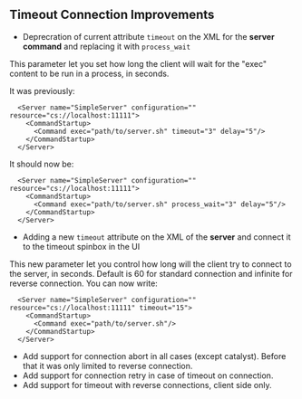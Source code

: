 ## Timeout Connection Improvements

* Deprecration of current attribute `timeout` on the XML for the **server command** and replacing it with `process_wait`

This parameter let you set how long the client will wait for the "exec" content to be run in a process, in seconds.

It was previously:
```
  <Server name="SimpleServer" configuration="" resource="cs://localhost:11111">
    <CommandStartup>
      <Command exec="path/to/server.sh" timeout="3" delay="5"/>
    </CommandStartup>
  </Server>
```

It should now be:
```
  <Server name="SimpleServer" configuration="" resource="cs://localhost:11111">
    <CommandStartup>
      <Command exec="path/to/server.sh" process_wait="3" delay="5"/>
    </CommandStartup>
  </Server>
```

* Adding a new `timeout` attribute on the XML of the **server** and connect it to the timeout spinbox in the UI

This new parameter let you control how long will the client try to connect to the server, in seconds.
Default is 60 for standard connection and infinite for reverse connection.
You can now write:
```
  <Server name="SimpleServer" configuration="" resource="cs://localhost:11111" timeout="15">
    <CommandStartup>
      <Command exec="path/to/server.sh"/>
    </CommandStartup>
  </Server>
```

* Add support for connection abort in all cases (except catalyst). Before that it was only limited to reverse connection.
* Add support for connection retry in case of timeout on connection.
* Add support for timeout with reverse connections, client side only.
